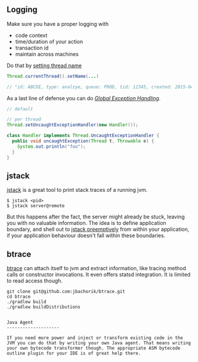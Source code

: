 Logging
--------------------

Make sure you have a proper logging with

- code context
- time/duration of your action
- transaction id
- maintain across machines

Do that by [setting thread name](https://docs.oracle.com/javase/8/docs/api/java/lang/Thread.html#setName(java.lang.String))

```java
Thread.currentThread().setName(...)

// "id: ABCDE, type: analzye, queue: PROD, tid: 12345, created: 2015-04-23T12:18" ...
```

As a last line of defense you can do *[Global Exception Handling](https://docs.oracle.com/javase/8/docs/api/java/lang/Thread.html#setDefaultUncaughtExceptionHandler-java.lang.Thread.UncaughtExceptionHandler-)*.

```java
// default

// per thread
Thread.setUncaughtExceptionHandler(new Handler());

class Handler implements Thread.UncaughtExceptionHandler {
  public void uncaughtException(Thread t, Throwable e) {
    System.out.println("foo");
  }
}
```

jstack
--------------------

[jstack](http://docs.oracle.com/javase/7/docs/technotes/tools/share/jstack.html) is a great tool to print stack traces of a running jvm.

```shell
$ jstack <pid>
$ jstack server@remote
```

But this happens after the fact, the server might already be stuck, leaving you with no valuable information. The idea is to define application boundary, and shell out to [jstack preemptively](https://github.com/takipi/jstack) from within your application, if your application behaviour doesn't fall within these boundaries.

btrace
--------------------

[btrace](https://github.com/jbachorik/btrace) can attach itself to jvm and extract information, like tracing method calls or constructor invocations. It even offers statsd integration. It is limited to read access though.

```shell
git clone git@github.com:jbachorik/btrace.git
cd btrace
./gradlew build
./gradlew buildDistributions


Java Agent
--------------------

If you need more power and inject or transform existing code in the JVM you can do that by writing your own Java agent. That means writing your own bytecode transformer though. The appropriate ASM bytecode outline plugin for your IDE is of great help there.
